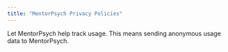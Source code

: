 ```yaml
---
title: "MentorPsych Privacy Policies"
---
```


Let MentorPsych help track usage. This means sending anonymous usage
data to MentorPsych.
